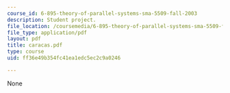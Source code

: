 ```yaml
---
course_id: 6-895-theory-of-parallel-systems-sma-5509-fall-2003
description: Student project.
file_location: /coursemedia/6-895-theory-of-parallel-systems-sma-5509-fall-2003/ff36e49b354fc41ea1edc5ec2c9a0246_caracas.pdf
file_type: application/pdf
layout: pdf
title: caracas.pdf
type: course
uid: ff36e49b354fc41ea1edc5ec2c9a0246

---
```

None